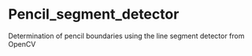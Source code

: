 # Pencil_segment_detector
 Determination of pencil boundaries using the line segment detector from OpenCV

